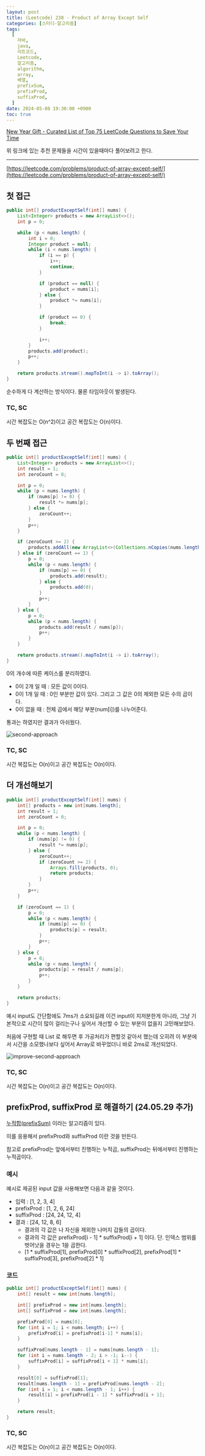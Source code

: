 ```yaml
---
layout: post
title: (Leetcode) 238 - Product of Array Except Self
categories: [스터디-알고리즘]
tags:
  [
    자바,
    java,
    리트코드,
    Leetcode,
    알고리즘,
    algorithm,
    array,
    배열,
    prefixSum,
    prefixProd,
    suffixProd,
  ]
date: 2024-05-08 19:30:00 +0900
toc: true
---
```


[New Year Gift - Curated List of Top 75 LeetCode Questions to Save Your Time](https://www.teamblind.com/post/New-Year-Gift---Curated-List-of-Top-75-LeetCode-Questions-to-Save-Your-Time-OaM1orEU)

위 링크에 있는 추천 문제들을 시간이 있을때마다 풀어보려고 한다.

---

[https://leetcode.com/problems/product-of-array-except-self/](https://leetcode.com/problems/product-of-array-except-self/)

## 첫 접근

```java
public int[] productExceptSelf(int[] nums) {
    List<Integer> products = new ArrayList<>();
    int p = 0;

    while (p < nums.length) {
        int i = 0;
        Integer product = null;
        while (i < nums.length) {
            if (i == p) {
                i++;
                continue;
            }

            if (product == null) {
                product = nums[i];
            } else {
                product *= nums[i];
            }

            if (product == 0) {
                break;
            }

            i++;
        }
        products.add(product);
        p++;
    }

    return products.stream().mapToInt(i -> i).toArray();
}
```

순수하게 다 계산하는 방식이다. 물론 타임아웃이 발생된다.

### TC, SC

시간 복잡도는 O(n^2)이고 공간 복잡도는 O(n)이다.

## 두 번째 접근

```java
public int[] productExceptSelf(int[] nums) {
    List<Integer> products = new ArrayList<>();
    int result = 1;
    int zeroCount = 0;

    int p = 0;
    while (p < nums.length) {
        if (nums[p] != 0) {
            result *= nums[p];
        } else {
            zeroCount++;
        }
        p++;
    }

    if (zeroCount >= 2) {
        products.addAll(new ArrayList<>(Collections.nCopies(nums.length, 0)));
    } else if (zeroCount == 1) {
        p = 0;
        while (p < nums.length) {
            if (nums[p] == 0) {
                products.add(result);
            } else {
                products.add(0);
            }
            p++;
        }
    } else {
        p = 0;
        while (p < nums.length) {
            products.add(result / nums[p]);
            p++;
        }
    }

    return products.stream().mapToInt(i -> i).toArray();
}
```

0의 개수에 따른 케이스를 분리하였다.

- 0이 2개 일 때 : 모든 값이 0이다.
- 0이 1개 일 때 : 0인 부분만 값이 있다. 그리고 그 값은 0의 제외한 모든 수의 곱이다.
- 0이 없을 때 : 전체 곱에서 해당 부분(num[i])를 나누어준다.

통과는 하였지만 결과가 아쉬웠다.

![second-approach](/assets/images/2024-05-08-leetcode-238/second-approach.png)

### TC, SC

시간 복잡도는 O(n)이고 공간 복잡도는 O(n)이다.

## 더 개선해보기

```java
public int[] productExceptSelf(int[] nums) {
    int[] products = new int[nums.length];
    int result = 1;
    int zeroCount = 0;

    int p = 0;
    while (p < nums.length) {
        if (nums[p] != 0) {
            result *= nums[p];
        } else {
            zeroCount++;
            if (zeroCount >= 2) {
                Arrays.fill(products, 0);
                return products;
            }
        }
        p++;
    }

    if (zeroCount == 1) {
        p = 0;
        while (p < nums.length) {
            if (nums[p] == 0) {
                products[p] = result;
            }
            p++;
        }
    } else {
        p = 0;
        while (p < nums.length) {
            products[p] = result / nums[p];
            p++;
        }
    }

    return products;
}
```

예시 input도 간단함에도 7ms가 소요되길래 이건 input이 지저분한게 아니라, 그냥 기본적으로 시간이 많이 걸리는구나 싶어서 개선할 수 있는 부분이 없을지 고민해보았다.

처음에 구현할 때 List 로 해두면 후 가공처리가 편할것 같아서 했는데 오히려 이 부분에서 시간을 소모했나보다 싶어서 Array로 바꾸었더니 바로 2ms로 개선되었다.

![improve-second-approach](/assets/images/2024-05-08-leetcode-238/improve-second-approach.png)

### TC, SC

시간 복잡도는 O(n)이고 공간 복잡도는 O(n)이다.

## prefixProd, suffixProd 로 해결하기 (24.05.29 추가)

[누적합(prefixSum)](https://en.wikipedia.org/wiki/Prefix_sum) 이라는 알고리즘이 있다.

이를 응용해서 prefixProd와 suffixProd 이란 것을 만든다.

참고로 prefixProd는 앞에서부터 진행하는 누적곱, suffixProd는 뒤에서부터 진행하는 누적곱이다.

### 예시

예시로 제공된 input 값을 사용해보면 다음과 같을 것이다.

- 입력 : [1, 2, 3, 4]
- prefixProd : [1, 2, 6, 24]
- suffixProd : [24, 24, 12, 4]
- 결과 : [24, 12, 8, 6]
  - 결과의 각 값은 나 자신을 제외한 나머지 갑들의 곱이다.
  - 결과의 각 값은 prefixProd[i - 1] \* suffixProd[i + 1] 이다. 단. 인덱스 범위를 벗어낫을 경우는 1을 곱한다.
  - [1 \* suffixProd[1], prefixProd[0] \* suffixProd[2], prefixProd[1] \* suffixProd[3], prefixProd[2] \* 1]

### 코드

```java
public int[] productExceptSelf(int[] nums) {
    int[] result = new int[nums.length];

    int[] prefixProd = new int[nums.length];
    int[] suffixProd = new int[nums.length];

    prefixProd[0] = nums[0];
    for (int i = 1; i < nums.length; i++) {
        prefixProd[i] = prefixProd[i-1] * nums[i];
    }

    suffixProd[nums.length - 1] = nums[nums.length - 1];
    for (int i = nums.length - 2; i > -1; i--) {
        suffixProd[i] = suffixProd[i + 1] * nums[i];
    }

    result[0] = suffixProd[1];
    result[nums.length - 1] = prefixProd[nums.length - 2];
    for (int i = 1; i < nums.length - 1; i++) {
        result[i] = prefixProd[i - 1] * suffixProd[i + 1];
    }

    return result;
}
```

### TC, SC

시간 복잡도는 O(n)이고 공간 복잡도는 O(n)이다.
